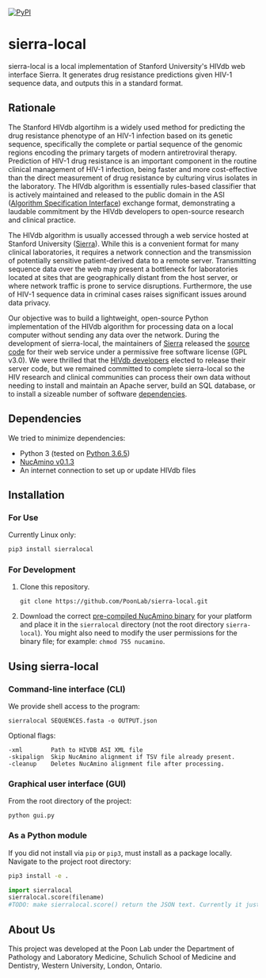 
[![PyPI](https://img.shields.io/pypi/v/sierralocal.svg)](https://pypi.org/project/sierralocal/)

# sierra-local
sierra-local is a local implementation of Stanford University's HIVdb web interface Sierra. It generates drug resistance predictions given HIV-1 sequence data, and outputs this in a standard format.

## Rationale

The Stanford HIVdb algortihm is a widely used method for predicting the drug resistance phenotype of an HIV-1 infection based on its genetic sequence, specifically the complete or partial sequence of the genomic regions encoding the primary targets of modern antiretroviral therapy.  Prediction of HIV-1 drug resistance is an important component in the routine clinical management of HIV-1 infection, being faster and more cost-effective than the direct measurement of drug resistance by culturing virus isolates in the laboratory.  The HIVdb algorithm is essentially rules-based classifier that is actively maintained and released to the public domain in the ASI ([Algorithm Specification Interface](http://jcm.asm.org/content/41/6/2792.short)) exchange format, demonstrating a laudable commitment by the HIVdb developers to open-source research and clinical practice.

The HIVdb algorithm is usually accessed through a web service hosted at Stanford University ([Sierra](https://hivdb.stanford.edu/hivdb)).  While this is a convenient format for many clinical laboratories, it requires a network connection and the transmission of potentially sensitive patient-derived data to a remote server.  Transmitting sequence data over the web may present a bottleneck for laboratories located at sites that are geographically distant from the host server, or where network traffic is prone to service disruptions.  Furthermore, the use of HIV-1 sequence data in criminal cases raises significant issues around data privacy.

Our objective was to build a lightweight, open-source Python implementation of the HIVdb algorithm for processing data on a local computer without sending any data over the network.  During the development of sierra-local, the maintainers of [Sierra](https://github.com/hivdb/sierra) released the [source code](https://github.com/hivdb/sierra) for their web service under a permissive free software license (GPL v3.0).  We were thrilled that the [HIVdb developers](https://github.com/hivdb) elected to release their server code, but we remained committed to complete sierra-local so the HIV research and clinical communities can process their own data without needing to install and maintain an Apache server, build an SQL database, or to install a sizeable number of software [dependencies](https://github.com/hivdb/sierra#dependency-lists).


## Dependencies
We tried to minimize dependencies:
- Python 3 (tested on [Python 3.6.5](https://www.python.org/downloads/release/python-365/))
- [NucAmino v0.1.3](https://github.com/hivdb/nucamino)
- An internet connection to set up or update HIVdb files

## Installation
### For Use
Currently Linux only:
```bash
pip3 install sierralocal
```
### For Development
1. Clone this repository.
    ```
    git clone https://github.com/PoonLab/sierra-local.git
    ```
2. Download the correct [pre-compiled NucAmino binary](https://github.com/hivdb/nucamino#download-binaries) for your platform and place it in the `sierralocal` directory (not the root directory `sierra-local`).  You might also need to modify the user permissions for the binary file; for example: `chmod 755 nucamino`.

## Using sierra-local
### Command-line interface (CLI)

We provide shell access to the program:
```
sierralocal SEQUENCES.fasta -o OUTPUT.json
```
Optional flags:
```
-xml		Path to HIVDB ASI XML file
-skipalign	Skip NucAmino alignment if TSV file already present.
-cleanup	Deletes NucAmino alignment file after processing.
```
### Graphical user interface (GUI)
From the root directory of the project:
```
python gui.py
```

### As a Python module
If you did not install via `pip` or `pip3`, must install as a package locally. Navigate to the project root directory:
```bash
pip3 install -e .
```
```python
import sierralocal
sierralocal.score(filename)
#TODO: make sierralocal.score() return the JSON text. Currently it just runs the program and the JSON is stored as a file.
```

## About Us
This project was developed at the Poon Lab under the Department of Pathology and Laboratory Medicine, Schulich School of Medicine and Dentistry, Western University, London, Ontario.
